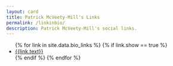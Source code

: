 ```yaml
---
layout: card
title: Patrick McVeety-Mill's Links
permalink: /linkinbio/
description: Patrick McVeety-Mill's social links.
---
```


<ul>
{% for link in site.data.bio_links %}
  {% if link.show == true %}
    <li class="business-card-link-{{link.color | default:'brown'}}">
      <a href="{{link.url}}" title="{{link.title}}" target="_blank">
        <span class="link-text">
          <i class="{{link.icon}}"></i>
          <span>{{link.text}}</span>
        </span>
      </a>
    </li>
  {% endif %}
{% endfor %}
</ul>
